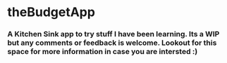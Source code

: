# theBudgetApp

### A Kitchen Sink app to try stuff I have been learning. Its a WIP but any comments or feedback is welcome. Lookout for this space for more information in case you are intersted :)
